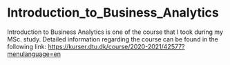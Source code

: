 # Introduction_to_Business_Analytics
Introduction to Business Analytics is one of the course that I took during my MSc. study. Detailed information regarding the course can be found in the following link: https://kurser.dtu.dk/course/2020-2021/42577?menulanguage=en
